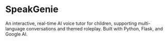 # SpeakGenie
An interactive, real-time AI voice tutor for children, supporting multi-language conversations and themed roleplay. Built with Python, Flask, and Google AI.
